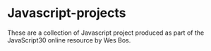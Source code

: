# Javascript-projects

These are a collection of Javascript project produced as part of the JavaScript30 online resource by Wes Bos. 
